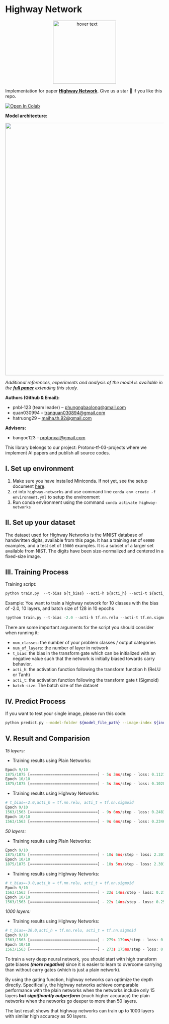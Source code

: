 # Highway Network

<p align="center">
    <img src='https://i.imgur.com/2cZqiA9.png' width=200 class="center" title="hover text">
</p>

Implementation for paper **[Highway Network](https://arxiv.org/abs/1505.00387)**. Give us a star :star2: if you like this repo. 

[![Open In Colab](https://colab.research.google.com/assets/colab-badge.svg)](https://colab.research.google.com/drive/1PRRdM24OTv24_h0jQXGbTJbiOVGqZe4V)

**Model architecture:**

<p align="center">
    <img src='https://i.imgur.com/54bFTRm.png' width=800 class="center">
</p>

_Additional references, experiments and analysis of the model is available in the **[full paper](http://arxiv.org/abs/1507.06228)** extending this study._
 
**Authors (Github & Email):**

- pnbl-123 (team leader) – [phungngbaolong@gmail.com](mailto:phungngbaolong@gmail.com)
- quan030994 – [tranquan030894@gmail.com](mailto:tranquan030894@gmail.com)
- hatruong29 – [maiha.th.92@gmail.com](mailto:maiha.th.92@gmail.com)

**Advisors:**

- bangoc123 – [protonxai@gmail.com](mailto:protonxai@gmail.com)

This library belongs to our project: Protonx-tf-03-projects where we implement AI papers and publish all source codes.

## I. Set up environment

1. Make sure you have installed Miniconda. If not yet, see the setup document [here](https://docs.conda.io/en/latest/miniconda.html).
2. `cd` into `highway-networks` and use command line `conda env create -f environment.yml` to setup the environment
3. Run conda environment using the command `conda activate highway-networks`

## II. Set up your dataset

The dataset used for Highway Networks is the MNIST database of handwritten digits, available from this page. It has a training set of `60000` examples, and a test set of `10000` examples. It is a subset of a larger set available from NIST. The digits have been size-normalized and centered in a fixed-size image.

## III. Training Process

Training script:

```python
python train.py  --t-bias ${t_bias} --acti-h ${acti_h} --acti-t ${acti_t} --num-classes ${num_classes} --num-of-layers ${num_of_layers} --batch-size ${batch-size} --epochs ${epochs}

```

Example: You want to train a highway network for 10 classes with the bias of -2.0, 10 layers, and batch size of 128 in 10 epochs

```python
!python train.py --t-bias -2.0 --acti-h tf.nn.relu --acti-t tf.nn.sigmoid --num-of-layers 10 --batch-size 128 --num-classes 10 --epochs 10 

```

There are some important arguments for the script you should consider when running it:

- `num_classes`: the number of your problem classes / output categories
- `num_of_layers`: the number of layer in network
- `t_bias`: the bias in the transform gate which can be initialized with an negative value such that the network is initially biased towards carry behavior.
- `acti_h`: the activation function following the transform function h (ReLU or Tanh)
- `acti_t`: the activation function following the transform gate t (Sigmoid)
- `batch-size`: The batch size of the dataset

## IV. Predict Process
If you want to test your single image, please run this code:
```bash
python predict.py --model-folder ${model_file_path} --image-index ${index_of_image}
```

## V. Result and Comparision

*15 layers:*

- Training results using Plain Networks:

```python
Epoch 9/10
1875/1875 [==============================] - 5s 3ms/step - loss: 0.1121 - accuracy: 0.9702 - val_loss: 0.1607 - val_accuracy: 0.9586
Epoch 10/10
1875/1875 [==============================] - 5s 3ms/step - loss: 0.1020 - accuracy: 0.9728 - val_loss: 0.1402 - val_accuracy: 0.9633

```

- Training results using Highway Networks:

```python
# t_bias=-2.0,acti_h = tf.nn.relu, acti_t = tf.nn.sigmoid
Epoch 9/10
1563/1563 [==============================] - 9s 6ms/step - loss: 0.2483 - accuracy: 0.9289 - val_loss: 0.2329 - val_accuracy: 0.9341
Epoch 10/10
1563/1563 [==============================] - 9s 6ms/step - loss: 0.2346 - accuracy: 0.9311 - val_loss: 0.2234 - val_accuracy: 0.9350

```

*50 layers:*

- Training results using Plain Networks:

```python
Epoch 9/10
1875/1875 [==============================] - 10s 6ms/step - loss: 2.3013 - accuracy: 0.1124 - val_loss: 2.3010 - val_accuracy: 0.1135
Epoch 10/10
1875/1875 [==============================] - 10s 5ms/step - loss: 2.3013 - accuracy: 0.1124 - val_loss: 2.3012 - val_accuracy: 0.1135

```

- Training results using Highway Networks:

```python
# t_bias=-3.0,acti_h = tf.nn.relu, acti_t = tf.nn.sigmoid
Epoch 9/10
1563/1563 [==============================] - 22s 14ms/step - loss: 0.2756 - accuracy: 0.9191 - val_loss: 0.2584 - val_accuracy: 0.9273
Epoch 10/10
1563/1563 [==============================] - 22s 14ms/step - loss: 0.2595 - accuracy: 0.9229 - val_loss: 0.2475 - val_accuracy: 0.9289

```
*1000 layers:*

- Training results using Highway Networks:

```python
# t_bias=-20.0,acti_h = tf.nn.relu, acti_t = tf.nn.sigmoid
Epoch 9/10
1563/1563 [==============================] - 279s 179ms/step - loss: 0.2877 - acc: 0.9191 - val_loss: 0.2822 - val_acc: 0.9207
Epoch 10/10
1563/1563 [==============================] - 273s 175ms/step - loss: 0.2849 - acc: 0.9205 - val_loss: 0.2801 - val_acc: 0.9218

```

To train a very deep neural network, you should start with high transform gate biases _**(more negative)**_ since it is easier to learn to overcome carrying than without carry gates (which is just a plain network).

By using the gating function, highway networks can optimize the depth directly. Specifically, the highway networks achieve comparable performance with the plain networks when the networks include only 15 layers **but** _**significantly outperform**_ (much higher accuracy) the plain networks when the networks go deeper to more than 50 layers.

The last result shows that highway networks can train up to 1000 layers with similar high accuracy as 50 layers. 
